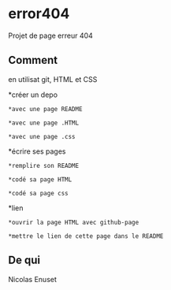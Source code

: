 # error404

Projet de page erreur 404

<h2>Comment</h2>

en utilisat git, HTML et CSS

*créer un depo

	*avec une page README

	*avec une page .HTML
	
	*avec une page .css

*écrire ses pages
	
	*remplire son README
	
	*codé sa page HTML
	
	*codé sa page css
*lien

	*ouvrir la page HTML avec github-page
	
	*mettre le lien de cette page dans le README

<h2>De qui</h2>

Nicolas Enuset
